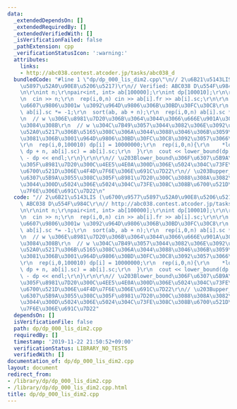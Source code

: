 ```yaml
---
data:
  _extendedDependsOn: []
  _extendedRequiredBy: []
  _extendedVerifiedWith: []
  _isVerificationFailed: false
  _pathExtension: cpp
  _verificationStatusIcon: ':warning:'
  attributes:
    links:
    - http://abc038.contest.atcoder.jp/tasks/abc038_d
  bundledCode: "#line 1 \"dp/dp_000_lis_dim2.cpp\"\n// 2\u6B21\u5143LIS (\u6700\u9577\
    \u5897\u52A0\u90E8\u5206\u5217)\r\n// Verified: ABC038 D\u554F\u984C\r\n// http://abc038.contest.atcoder.jp/tasks/abc038_d\r\
    \n\r\nint n;\r\npair<int, int> ab[100000];\r\nint dp[100010];\r\n\r\nint main(){\r\
    \n  cin >> n;\r\n  rep(i,0,n) cin >> ab[i].fr >> ab[i].sc;\r\n\r\n  // h \u3092\
    \u6607\u9806\u3001w \u3092\u964D\u9806\u306B\u30BD\u30FC\u30C8\r\n  rep(i,0,n)\
    \ ab[i].sc *= -1;\r\n  sort(ab, ab + n);\r\n  rep(i,0,n) ab[i].sc *= -1;\r\n\r\
    \n  // w \u306E\u8981\u7D20\u306B\u3064\u3044\u3066\u666E\u901A\u306B LIS \u3092\
    \u3084\u308B\r\n  // w \u304C\u7B49\u3057\u3044\u3082\u306E\u3092\u5358\u8ABF\u5897\
    \u52A0\u5217\u306B\u5165\u308C\u306A\u3044\u3088\u3046\u306B\u3059\u308B\u305F\
    \u3081\u306B\u3001\u964D\u9806\u30BD\u30FC\u30C8\u3092\u3057\u3066\u3044\u308B\
    \r\n  rep(i,0,100010) dp[i] = 10000000;\r\n  rep(i,0,n){\r\n    *lower_bound(dp,\
    \ dp + n, ab[i].sc) = ab[i].sc;\r\n  }\r\n  cout << lower_bound(dp, dp + n, 10000000)\
    \ - dp << endl;\r\n}\r\n\r\n// \u203Blower_bound\u306F\u6307\u5B9A\u3055\u308C\
    \u305F\u8981\u7D20\u300C\u4EE5\u4E0A\u300D\u306E\u5024\u304C\u73FE\u308C\u308B\
    \u6700\u521D\u306E\u4F4D\u7F6E\u306E\u691C\u7D22\r\n// \u203Bupper_bound\u306F\
    \u6307\u5B9A\u3055\u308C\u305F\u8981\u7D20\u300C\u3088\u308A\u3082\u5927\u304D\
    \u3044\u300D\u5024\u306E\u5024\u304C\u73FE\u308C\u308B\u6700\u521D\u306E\u4F4D\
    \u7F6E\u306E\u691C\u7D22\n"
  code: "// 2\u6B21\u5143LIS (\u6700\u9577\u5897\u52A0\u90E8\u5206\u5217)\r\n// Verified:\
    \ ABC038 D\u554F\u984C\r\n// http://abc038.contest.atcoder.jp/tasks/abc038_d\r\
    \n\r\nint n;\r\npair<int, int> ab[100000];\r\nint dp[100010];\r\n\r\nint main(){\r\
    \n  cin >> n;\r\n  rep(i,0,n) cin >> ab[i].fr >> ab[i].sc;\r\n\r\n  // h \u3092\
    \u6607\u9806\u3001w \u3092\u964D\u9806\u306B\u30BD\u30FC\u30C8\r\n  rep(i,0,n)\
    \ ab[i].sc *= -1;\r\n  sort(ab, ab + n);\r\n  rep(i,0,n) ab[i].sc *= -1;\r\n\r\
    \n  // w \u306E\u8981\u7D20\u306B\u3064\u3044\u3066\u666E\u901A\u306B LIS \u3092\
    \u3084\u308B\r\n  // w \u304C\u7B49\u3057\u3044\u3082\u306E\u3092\u5358\u8ABF\u5897\
    \u52A0\u5217\u306B\u5165\u308C\u306A\u3044\u3088\u3046\u306B\u3059\u308B\u305F\
    \u3081\u306B\u3001\u964D\u9806\u30BD\u30FC\u30C8\u3092\u3057\u3066\u3044\u308B\
    \r\n  rep(i,0,100010) dp[i] = 10000000;\r\n  rep(i,0,n){\r\n    *lower_bound(dp,\
    \ dp + n, ab[i].sc) = ab[i].sc;\r\n  }\r\n  cout << lower_bound(dp, dp + n, 10000000)\
    \ - dp << endl;\r\n}\r\n\r\n// \u203Blower_bound\u306F\u6307\u5B9A\u3055\u308C\
    \u305F\u8981\u7D20\u300C\u4EE5\u4E0A\u300D\u306E\u5024\u304C\u73FE\u308C\u308B\
    \u6700\u521D\u306E\u4F4D\u7F6E\u306E\u691C\u7D22\r\n// \u203Bupper_bound\u306F\
    \u6307\u5B9A\u3055\u308C\u305F\u8981\u7D20\u300C\u3088\u308A\u3082\u5927\u304D\
    \u3044\u300D\u5024\u306E\u5024\u304C\u73FE\u308C\u308B\u6700\u521D\u306E\u4F4D\
    \u7F6E\u306E\u691C\u7D22"
  dependsOn: []
  isVerificationFile: false
  path: dp/dp_000_lis_dim2.cpp
  requiredBy: []
  timestamp: '2019-11-22 21:50:52+09:00'
  verificationStatus: LIBRARY_NO_TESTS
  verifiedWith: []
documentation_of: dp/dp_000_lis_dim2.cpp
layout: document
redirect_from:
- /library/dp/dp_000_lis_dim2.cpp
- /library/dp/dp_000_lis_dim2.cpp.html
title: dp/dp_000_lis_dim2.cpp
---
```

